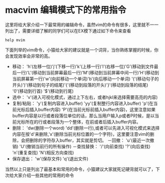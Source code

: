 # macvim 编辑模式下的常用指令
这里将给大家介绍一下最常用的编辑命令，虽然vim的命令有很多，这里就不一一列出了，需要详细了解的同学们可以在EX模下通过如下命令来查看
```
help mvim
```
下面列举的vim命令，小猿给大家的建议就是一个词背，当你熟练掌握的时候，你会发现效率会非常的高。
- 移动：
'h'(左移一位)'j'(下移一行)'k'(上移一行)'l'(右移一位)'G'(移动到文件最后一行)'L'(移动到当前屏幕最后一行)'M'(移动到当前屏幕中间一行)'H'(移动到当前屏幕第一行)'w'(向前移动一个单词)'b'(向后移动一个单词) '('(移动句子的开头)')'(移动到句子的结尾)'{'(移动到段落的开头)'}'(移动到段落的结尾) '0'(移动到行首) '$'(移动到行尾)
- 选中：
'v'(进入可视化模式，通过上下左右，或者hjkl来选择需要高亮的内容)
- 复制/粘贴：
'y'(复制内容进入buffer) 'yy'(复制整行内容进入buffer) 'p'(在当前光标后插入buffer内容) 'P'(在当前光标前插入buffer内容)，这里注意如果buffer内容是以行或者段落位单位的话，那么当用户输入p或者P时候，是以当前光标所在的行或者段落为一个整体，在前或者后插入buffer内容。
- 删除：
'dw(删除一个word) 'dd'(删除一行),或者可以先进入可视化模式来选择内容在按'd'来删除,'x'(删除当前光标位置的一个字符)，这里要注意vim的删除，会把删除的字符存入buffer，其实就是剪切。
－回撤：
'u'(最近一次撤销) 'U'(撤销当前行的所有操作)
－查找替换：
'/'(向前查找) '?'(向后查找) 'n'(重复查找) 'N'(相反方向查找)
- 保存退出：
'w'(保存文件) 'q'(退出文件)

当然以上只是列出了最基本和常用的命令，小猿建议大家就死记硬背就可以了，下次给大家介绍一些其他的常用的命令

